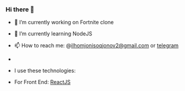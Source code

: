 ### Hi there 👋


- 🔭 I’m currently working on Fortnite clone
- 🌱 I’m currently learning NodeJS
- 📫 How to reach me: @ilhomjonisoqjonov2@gmail.com  or [telegram](https://t.me/ilhomjon_isaqjonov)
- 

- I use these technologies: 
- For Front End: [ReactJS](https://img.shields.io/badge/React-#61DAFB?style=for-the-badge&logo=React&logoColor=#61DAFB)
<!--
**ilhomjon003/ilhomjon003** is a ✨ _special_ ✨ repository because its `README.md` (this file) appears on your GitHub profile.

Here are some ideas to get you started:


- 😄 Pronouns: ...
- ⚡ Fun fact: ...
-->
